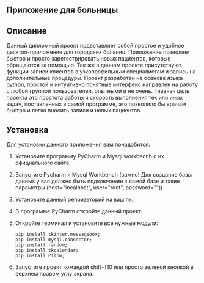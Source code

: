## Приложение для больницы


## Описание
	  

Данный дипломный проект прдеставляет собой простое и удобное десктоп-приложение для городских больниц. Приложение позволяет быстро и просто зарегестрировать новых пациентов, которые обращаются за помощью. Так же в данном проекте присутствуют функции записи клиентов в узкопрофильным специалистам и запись на дополнительные процедуры. Проект разработан на освнове языка  python, простой и интуитивно понятные интерфейс направлен на работу с любой группой пользователей, опытными и не очень. Главная цель проекта это простота работы и скорость выполнения тех или иных задач, поставленных  в самой программе, это позволило бы врачам быстро и легко вносить записи и новых пациентов. 

## Установка

Для установки данного приложения вам понадобится:

1. Установите программу PyCharm и Mysql workbecnh с их официального сайта.

2. Запустите Pycharm и Mysql Workbench (важно! Для создание базы данных у вас должно быть подключение к самой базе и такие параметры (host="localhost", user="root", password=""))

3. Установите данный репризеторий на ваш пк.

4. В программе PyCharm откройте данный проект.

5. Откройте терминал и установите все нужные модули:
     ```code
   pip install tkinter.messagebox;
   pip install mysql.connector;
   pip install random;
   pip install tkcalendar;
   pip install Pilow;
   ```

7. Запустите проект командой shift+f10 или просто зеленой кнопкой в верхнем правом углу экрана.
